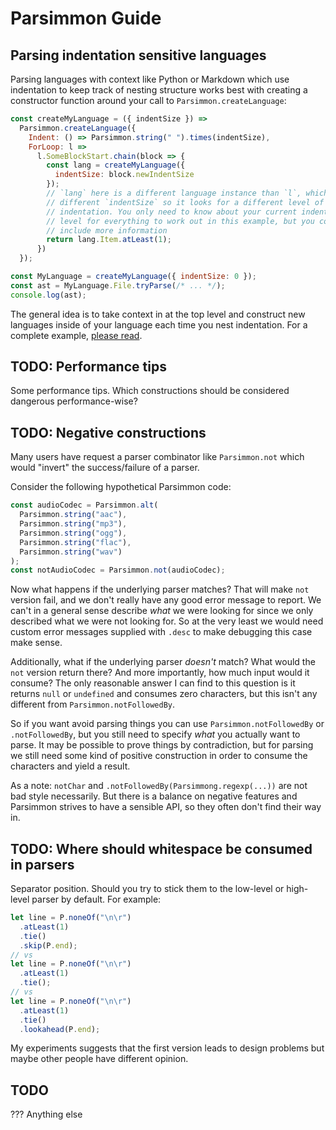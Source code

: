 # Parsimmon Guide

## Parsing indentation sensitive languages

Parsing languages with context like Python or Markdown which use indentation to keep track of nesting structure works best with creating a constructor function around your call to `Parsimmon.createLanguage`:

```js
const createMyLanguage = ({ indentSize }) =>
  Parsimmon.createLanguage({
    Indent: () => Parsimmon.string(" ").times(indentSize),
    ForLoop: l =>
      l.SomeBlockStart.chain(block => {
        const lang = createMyLanguage({
          indentSize: block.newIndentSize
        });
        // `lang` here is a different language instance than `l`, which has a
        // different `indentSize` so it looks for a different level of
        // indentation. You only need to know about your current indentation
        // level for everything to work out in this example, but you could
        // include more information
        return lang.Item.atLeast(1);
      })
  });

const MyLanguage = createMyLanguage({ indentSize: 0 });
const ast = MyLanguage.File.tryParse(/* ... */);
console.log(ast);
```

The general idea is to take context in at the top level and construct new languages inside of your language each time you nest indentation. For a complete example, [please read](examples/python-ish.js).

## TODO: Performance tips

Some performance tips. Which constructions should be considered dangerous performance-wise?

## TODO: Negative constructions

Many users have request a parser combinator like `Parsimmon.not` which would "invert" the success/failure of a parser.

Consider the following hypothetical Parsimmon code:

```js
const audioCodec = Parsimmon.alt(
  Parsimmon.string("aac"),
  Parsimmon.string("mp3"),
  Parsimmon.string("ogg"),
  Parsimmon.string("flac"),
  Parsimmon.string("wav")
);
const notAudioCodec = Parsimmon.not(audioCodec);
```

Now what happens if the underlying parser matches? That will make `not` version fail, and we don't really have any good error message to report. We can't in a general sense describe _what_ we were looking for since we only described what we were not looking for. So at the very least we would need custom error messages supplied with `.desc` to make debugging this case make sense.

Additionally, what if the underlying parser _doesn't_ match? What would the `not` version return there? And more importantly, how much input would it consume? The only reasonable answer I can find to this question is it returns `null` or `undefined` and consumes zero characters, but this isn't any different from `Parsimmon.notFollowedBy`.

So if you want avoid parsing things you can use `Parsimmon.notFollowedBy` or `.notFollowedBy`, but you still need to specify _what_ you actually want to parse. It may be possible to prove things by contradiction, but for parsing we still need some kind of positive construction in order to consume the characters and yield a result.

As a note: `notChar` and `.notFollowedBy(Parsimmong.regexp(...))` are not bad style necessarily. But there is a balance on negative features and Parsimmon strives to have a sensible API, so they often don't find their way in.

## TODO: Where should whitespace be consumed in parsers

Separator position. Should you try to stick them to the low-level or high-level parser by default.
For example:

```js
let line = P.noneOf("\n\r")
  .atLeast(1)
  .tie()
  .skip(P.end);
// vs
let line = P.noneOf("\n\r")
  .atLeast(1)
  .tie();
// vs
let line = P.noneOf("\n\r")
  .atLeast(1)
  .tie()
  .lookahead(P.end);
```

My experiments suggests that the first version leads to design problems but maybe other people have different opinion.

## TODO

??? Anything else
